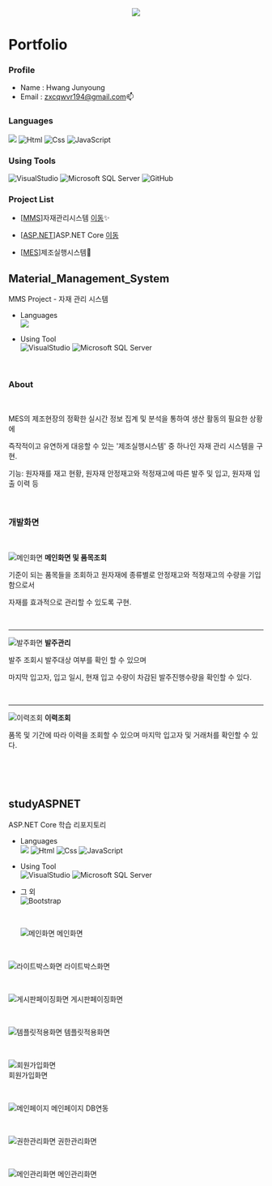 <p align="center" dir="auto">
    <a target="_blank" rel="noopener noreferrer nofollow" href="https://camo.githubusercontent.com/0a8394c0ebe79b04b29d7b9d84399d07ec746f8b761c8251b8c4789ab02b541c/68747470733a2f2f726561646d652d747970696e672d7376672e6865726f6b756170702e636f6d2f3f6c696e65733d48656c6c6f3b57656c636f6d652b746f2b6d792b70726f66696c65213b486176652b612b6c6f6f6b2b61726f756e642126666f6e743d46697261253230436f646526636f6c6f723d2532334436324637392663656e7465723d747275652677696474683d323830266865696768743d3530"><img src="https://camo.githubusercontent.com/0a8394c0ebe79b04b29d7b9d84399d07ec746f8b761c8251b8c4789ab02b541c/68747470733a2f2f726561646d652d747970696e672d7376672e6865726f6b756170702e636f6d2f3f6c696e65733d48656c6c6f3b57656c636f6d652b746f2b6d792b70726f66696c65213b486176652b612b6c6f6f6b2b61726f756e642126666f6e743d46697261253230436f646526636f6c6f723d2532334436324637392663656e7465723d747275652677696474683d323830266865696768743d3530" data-canonical-src="https://readme-typing-svg.herokuapp.com/?lines=Hello;Welcome+to+my+profile!;Have+a+look+around!&amp;font=Fira%20Code&amp;color=%23D62F79&amp;center=true&amp;width=280&amp;height=50" style="max-width: 100%;"></a>
</p>

# Portfolio
### Profile
- Name : Hwang Junyoung
- Email : <a href="zxcqwvr194@gmail.com">zxcqwvr194@gmail.com</a>📫

<!--
### Hi there 👋

**roving324/roving324** is a ✨ _special_ ✨ repository because its `README.md` (this file) appears on your GitHub profile.
Here are some ideas to get you started:

- 🔭 I’m currently working on ...
- 🌱 I’m currently learning ...
- 👯 I’m looking to collaborate on ...
- 🤔 I’m looking for help with ...
- 💬 Ask me about ...
- 📫 How to reach me: ...
- 😄 Pronouns: ...
- ⚡ Fun fact: ...
-->

### Languages
<img src="https://camo.githubusercontent.com/dd433625a6e00049c26f08143705ff9e32d5da44f503f1be133664b11e37e34b/68747470733a2f2f696d672e736869656c64732e696f2f62616467652f432532332d3233393132303f7374796c653d666f722d7468652d6261646765266c6f676f3d632d7368617270266c6f676f436f6c6f723d7768697465" data-canonical-src="https://img.shields.io/badge/C%23-239120?style=for-the-badge&amp;logo=c-sharp&amp;logoColor=white" style="max-width: 100%;"> <img alt="Html" src ="https://img.shields.io/badge/HTML-E34F26.svg?&style=for-the-badge&logo=HTML5&logoColor=white"/> <img alt="Css" src ="https://img.shields.io/badge/CSS-1572B6.svg?&style=for-the-badge&logo=CSS3&logoColor=white"/> <img alt="JavaScript" src ="https://img.shields.io/badge/JavaScriipt-F7DF1E.svg?&style=for-the-badge&logo=JavaScript&logoColor=olive"/>

### Using Tools
<img alt="VisualStudio" src ="https://img.shields.io/badge/VisualStudio-5C2D91.svg?&style=for-the-badge&logo=VisualStudio&logoColor=Magenta "/> <img alt="Microsoft SQL Server" src ="https://img.shields.io/badge/Microsoft SQL Server-CC2927.svg?&style=for-the-badge&logo=Microsoft SQL Server&logoColor=sirver"/> <img alt="GitHub" src ="https://img.shields.io/badge/GitHub-333664.svg?&style=for-the-badge&logo=GitHub&amp;logoColor=sirver"/>


### Project List

- [<a href="https://github.com/roving324/Material_Management_System">MMS</a>]자재관리시스템 <a href="#MMS">이동</a>✨

- [<a href="https://github.com/roving324/studyASPNET">ASP.NET</a>]ASP.NET Core <a href="#ASP.NET">이동</a>

- [<a href="https://github.com/roving324/KDT_MES_EDU">MES</a>]제조실행시스템🔨

<a name="MMS"></a>
## Material_Management_System 
MMS Project - 자재 관리 시스템

- Languages <br/><img src="https://camo.githubusercontent.com/dd433625a6e00049c26f08143705ff9e32d5da44f503f1be133664b11e37e34b/68747470733a2f2f696d672e736869656c64732e696f2f62616467652f432532332d3233393132303f7374796c653d666f722d7468652d6261646765266c6f676f3d632d7368617270266c6f676f436f6c6f723d7768697465" data-canonical-src="https://img.shields.io/badge/C%23-239120?style=for-the-badge&amp;logo=c-sharp&amp;logoColor=white" style="max-width: 100%;">

- Using Tool <br/>
<img alt="VisualStudio" src ="https://img.shields.io/badge/VisualStudio-5C2D91.svg?&style=for-the-badge&logo=VisualStudio&logoColor=Magenta "/> <img alt="Microsoft SQL Server" src ="https://img.shields.io/badge/Microsoft SQL Server-CC2927.svg?&style=for-the-badge&logo=Microsoft SQL Server&logoColor=sirver"/>

<br/>

### About

<br/>

<P>MES의 제조현장의 정확한 실시간 정보 집계 및 분석을 통하여 생산 활동의 필요한 상황에</P>
<P>즉작적이고 유연하게 대응할 수 있는 '제조실행시스템' 중 하나인 자재 관리 시스템을 구현.</P>
<P>기능: 원자재를 재고 현황, 원자재 안정재고와 적정재고에 따른 발주 및 입고, 원자재 입출 이력 등</P>

<br/>

### 개발화면

<br/>

![메인화면](https://github.com/roving324/Material_Management_System/blob/master/Img/Main.PNG)
**메인화면 및 품목조회**
<p>기준이 되는 품목들을 조회하고 원자재에 종류별로 안정재고와 적정재고의 수량을 기입함으로서</p>
<p>자재를 효과적으로 관리할 수 있도록 구현.</p>

<br/>
<hr/>

![발주화면](https://github.com/roving324/Material_Management_System/blob/master/Img/Order.PNG)
**발주관리**
<p>발주 조회시 발주대상 여부를 확인 할 수 있으며 </p>
<p>마지막 입고자, 입고 일시, 현재 입고 수량이 차감된 발주진행수량을 확인할 수 있다.</p>

<br/>
<hr/>

![이력조회](https://github.com/roving324/Material_Management_System/blob/master/Img/List.PNG)
**이력조회**
<p>품목 및 기간에 따라 이력을 조회할 수 있으며 마지막 입고자 및 거래처를 확인할 수 있다.</p>

<br/>
<br/>
<br/>

<a name="ASP.NET"></a>
## studyASPNET
ASP.NET Core 학습 리포지토리

- Languages <br/>
<img src="https://camo.githubusercontent.com/dd433625a6e00049c26f08143705ff9e32d5da44f503f1be133664b11e37e34b/68747470733a2f2f696d672e736869656c64732e696f2f62616467652f432532332d3233393132303f7374796c653d666f722d7468652d6261646765266c6f676f3d632d7368617270266c6f676f436f6c6f723d7768697465" data-canonical-src="https://img.shields.io/badge/C%23-239120?style=for-the-badge&amp;logo=c-sharp&amp;logoColor=white" style="max-width: 100%;"> <img alt="Html" src ="https://img.shields.io/badge/HTML-E34F26.svg?&style=for-the-badge&logo=HTML5&logoColor=white"/> <img alt="Css" src ="https://img.shields.io/badge/CSS-1572B6.svg?&style=for-the-badge&logo=CSS3&logoColor=white"/> <img alt="JavaScript" src ="https://img.shields.io/badge/JavaScriipt-F7DF1E.svg?&style=for-the-badge&logo=JavaScript&logoColor=olive"/>

- Using Tool <br/>
<img alt="VisualStudio" src ="https://img.shields.io/badge/VisualStudio-5C2D91.svg?&style=for-the-badge&logo=VisualStudio&logoColor=Magenta "/> <img alt="Microsoft SQL Server" src ="https://img.shields.io/badge/Microsoft SQL Server-CC2927.svg?&style=for-the-badge&logo=Microsoft SQL Server&logoColor=sirver"/>

- 그 외<br/>
  <img alt="Bootstrap" src ="https://img.shields.io/badge/Bootstrap-7952B3.svg?&style=for-the-badge&logo=Bootstrap&logoColor=violet"/>
  
  <br/>
  
  ![메인화면](https://github.com/roving324/studyASPNET/blob/main/Images/html_screen01.png)
메인화면

<br/>

![라이트박스화면](https://github.com/roving324/studyASPNET/blob/main/Images/html_screen02.png)
라이트박스화면<br/>

<br/>

![게시판페이징화면](https://github.com/roving324/studyASPNET/blob/main/Images/Index.PNG)
게시판페이징화면

<br/>

![템플릿적용화면](https://github.com/roving324/studyASPNET/blob/main/Images/template.PNG)
템플릿적용화면

<br/>

![회원가입화면](https://github.com/roving324/studyASPNET/blob/main/Images/register.png)<br/>
회원가입화면

<br/>

![메인페이지](https://github.com/roving324/studyASPNET/blob/main/Images/Day09.PNG)
메인페이지 DB연동

<br/>

![권한관리화면](https://github.com/roving324/studyASPNET/blob/main/Images/Roles.PNG)
권한관리화면

<br/>

![메인관리화면](https://github.com/roving324/studyASPNET/blob/main/Images/Profile.PNG)
메인관리화면
